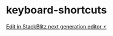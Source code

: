 # keyboard-shortcuts

[Edit in StackBlitz next generation editor ⚡️](https://stackblitz.com/~/github.com/vnawrath/keyboard-shortcuts)
